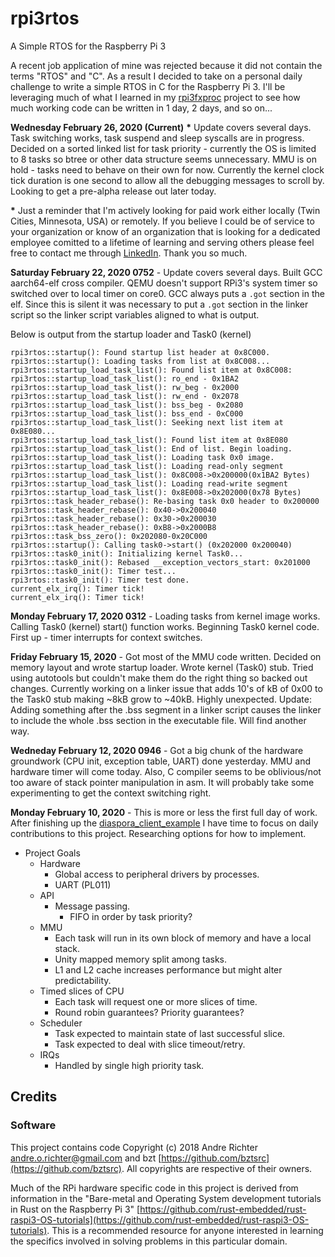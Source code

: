 # rpi3rtos
A Simple RTOS for the Raspberry Pi 3

A recent job application of mine was rejected because it did not contain the terms  "RTOS" and "C". As a result I decided to take on a personal daily challenge to write a simple RTOS in C for the Raspberry Pi 3. I'll be leveraging much of what I learned in my [rpi3fxproc](https://github.com/rahealy/rpi3fxproc) project to see how much working code can be written in 1 day, 2 days, and so on...

**Wednesday February 26, 2020 (Current)** <b>&ast;</b> Update covers several days. Task switching works, task suspend and sleep syscalls are in progress. Decided on a sorted linked list for task priority - currently the OS is limited to 8 tasks so btree or other data structure seems unnecessary. MMU is on hold - tasks need to behave on their own for now. Currently the kernel clock tick duration is one second to allow all the debugging messages to scroll by. Looking to get a pre-alpha release out later today.

<b>&ast;</b> Just a reminder that I'm actively looking for paid work either locally (Twin Cities, Minnesota, USA) or remotely. If you believe I could be of service to your organization or know of an organization that is looking for a dedicated employee comitted to a lifetime of learning and serving others please feel free to contact me through [LinkedIn](https://www.linkedin.com/in/richardarthurhealy/). Thank you so much.


**Saturday February 22, 2020 0752** - Update covers several days. Built GCC aarch64-elf cross compiler. QEMU doesn't support RPi3's system timer so switched over to local timer on core0. GCC always puts a `.got` section in the elf. Since this is silent it was necessary to put a `.got` section in the linker script so the linker script variables aligned to what is output.

Below is output from the startup loader and Task0 (kernel)
```
rpi3rtos::startup(): Found startup list header at 0x8C000.
rpi3rtos::startup(): Loading tasks from list at 0x8C008...
rpi3rtos::startup_load_task_list(): Found list item at 0x8C008:
rpi3rtos::startup_load_task_list(): ro_end - 0x1BA2
rpi3rtos::startup_load_task_list(): rw_beg - 0x2000
rpi3rtos::startup_load_task_list(): rw_end - 0x2078
rpi3rtos::startup_load_task_list(): bss_beg - 0x2080
rpi3rtos::startup_load_task_list(): bss_end - 0xC000
rpi3rtos::startup_load_task_list(): Seeking next list item at 0x8E080...
rpi3rtos::startup_load_task_list(): Found list item at 0x8E080
rpi3rtos::startup_load_task_list(): End of list. Begin loading.
rpi3rtos::startup_load_task_list(): Loading task 0x0 image.
rpi3rtos::startup_load_task_list(): Loading read-only segment
rpi3rtos::startup_load_task_list(): 0x8C008->0x200000(0x1BA2 Bytes)
rpi3rtos::startup_load_task_list(): Loading read-write segment
rpi3rtos::startup_load_task_list(): 0x8E008->0x202000(0x78 Bytes)
rpi3rtos::task_header_rebase(): Re-basing task 0x0 header to 0x200000
rpi3rtos::task_header_rebase(): 0x40->0x200040
rpi3rtos::task_header_rebase(): 0x30->0x200030
rpi3rtos::task_header_rebase(): 0xB8->0x2000B8
rpi3rtos::task_bss_zero(): 0x202080-0x20C000
rpi3rtos::startup(): Calling task0->start() (0x202000 0x200040)
rpi3rtos::task0_init(): Initializing kernel Task0...
rpi3rtos::task0_init(): Rebased __exception_vectors_start: 0x201000
rpi3rtos::task0_init(): Timer test...
rpi3rtos::task0_init(): Timer test done.
current_elx_irq(): Timer tick!
current_elx_irq(): Timer tick!
```

**Monday February 17, 2020 0312** - Loading tasks from kernel image works. Calling Task0 (kernel) start() function works. Beginning Task0 kernel code. First up - timer interrupts for context switches.

**Friday February 15, 2020** - Got most of the MMU code written. Decided on memory layout and wrote startup loader. Wrote kernel (Task0) stub. Tried using autotools but couldn't make them do the right thing so backed out changes. Currently working on a linker issue that adds 10's of kB of 0x00 to the Task0 stub making ~8kB grow to ~40kB. Highly unexpected. Update: Adding something after the .bss segment in a linker script causes the linker to include the whole .bss section in the executable file. Will find another way.

**Wedneday February 12, 2020 0946** - Got a big chunk of the hardware groundwork (CPU init, exception table, UART) done yesterday. MMU and hardware timer will come today. Also, C compiler seems to be oblivious/not too aware of stack pointer manipulation in asm. It will probably take some experimenting to get the context switching right.

**Monday February 10, 2020** - This is more or less the first full day of work. After finishing up the [diaspora_client_example](https://github.com/rahealy/diaspora_client_example) I have time to focus on daily contributions to this project. Researching options for how to implement.


* Project Goals
  * Hardware
    * Global access to peripheral drivers by processes.
    * UART (PL011)
  * API
    * Message passing. 
      * FIFO in order by task priority?
  * MMU
    * Each task will run in its own block of memory and have a local stack.
    * Unity mapped memory split among tasks.
    * L1 and L2 cache increases performance but might alter predictability.
  * Timed slices of CPU
    * Each task will request one or more slices of time.
    * Round robin guarantees? Priority guarantees?
  * Scheduler
    * Task expected to maintain state of last successful slice.
    * Task expected to deal with slice timeout/retry.
  * IRQs
    * Handled by single high priority task.


## Credits

### Software

This project contains code Copyright (c) 2018 Andre Richter <andre.o.richter@gmail.com> and bzt [https://github.com/bztsrc](https://github.com/bztsrc). All copyrights are respective of their owners.

Much of the RPi hardware specific code in this project is derived from information in the "Bare-metal and Operating System development tutorials in Rust on the Raspberry Pi 3" [https://github.com/rust-embedded/rust-raspi3-OS-tutorials](https://github.com/rust-embedded/rust-raspi3-OS-tutorials). This is a recommended resource for anyone interested in learning the specifics involved in solving problems in this particular domain.


